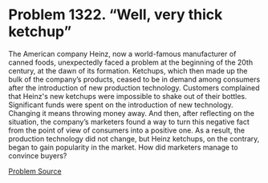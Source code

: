 # Problem 1322. “Well, very thick ketchup”

The American company Heinz, now a world-famous manufacturer of canned foods, unexpectedly faced a problem at the beginning of the 20th century, at the dawn of its formation. Ketchups, which then made up the bulk of the company’s products, ceased to be in demand among consumers after the introduction of new production technology. Customers complained that Heinz's new ketchups were impossible to shake out of their bottles. Significant funds were spent on the introduction of new technology. Changing it means throwing money away. And then, after reflecting on the situation, the company’s marketers found a way to turn this negative fact from the point of view of consumers into a positive one. As a result, the production technology did not change, but Heinz ketchups, on the contrary, began to gain popularity in the market. How did marketers manage to convince buyers?

[Problem Source](https://www.trizland.ru/tasks/6084/)